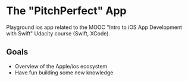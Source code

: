 # The "PitchPerfect" App

Playground ios app related to the MOOC "Intro to iOS App Development with Swift" Udacity course (Swift, XCode). 

## Goals

- Overview of the Apple/ios ecosystem
- Have fun building some new knowledge

